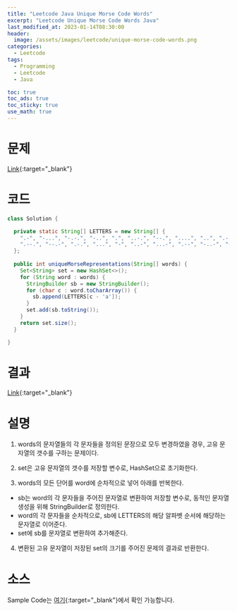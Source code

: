 ```yaml
---
title: "Leetcode Java Unique Morse Code Words"
excerpt: "Leetcode Unique Morse Code Words Java"
last_modified_at: 2023-01-14T08:30:00
header:
  image: /assets/images/leetcode/unique-morse-code-words.png
categories:
  - Leetcode
tags:
  - Programming
  - Leetcode
  - Java

toc: true
toc_ads: true
toc_sticky: true
use_math: true
---
```

# 문제
[Link](https://leetcode.com/problems/unique-morse-code-words){:target="_blank"}

# 코드
```java
class Solution {

  private static String[] LETTERS = new String[] {
    ".-", "-...", "-.-.", "-..", ".", "..-.", "--.", "....", "..", ".---", "-.-", ".-..", "--", "-.", "---",
    ".--.", "--.-", ".-.", "...", "-", "..-", "...-", ".--", "-..-", "-.--", "--.."
  };
  
  public int uniqueMorseRepresentations(String[] words) {
    Set<String> set = new HashSet<>();
    for (String word : words) {
      StringBuilder sb = new StringBuilder();
      for (char c : word.toCharArray()) {
        sb.append(LETTERS[c - 'a']);
      }
      set.add(sb.toString());
    }
    return set.size();
  }

}
```

# 결과
[Link](https://leetcode.com/problems/unique-morse-code-words/submissions/877714815/){:target="_blank"}

# 설명
1. words의 문자열들의 각 문자들을 정의된 문장으로 모두 변경하였을 경우, 고유 문자열의 갯수를 구하는 문제이다.

2. set은 고유 문자열의 갯수를 저장할 변수로, HashSet으로 초기화한다.

3. words의 모든 단어를 word에 순차적으로 넣어 아래를 반복한다.
- sb는 word의 각 문자들을 주어진 문자열로 변환하여 저장할 변수로, 동적인 문자열 생성을 위해 StringBuilder로 정의한다.
- word의 각 문자들을 순차적으로, sb에 LETTERS의 해당 알파벳 순서에 해당하는 문자열로 이어준다.
- set에 sb를 문자열로 변환하여 추가해준다.

4. 변환된 고유 문자열이 저장된 set의 크기를 주어진 문제의 결과로 반환한다.

# 소스
Sample Code는 [여기](https://github.com/GracefulSoul/leetcode/blob/master/src/main/java/gracefulsoul/problems/UniqueMorseCodeWords.java){:target="_blank"}에서 확인 가능합니다.